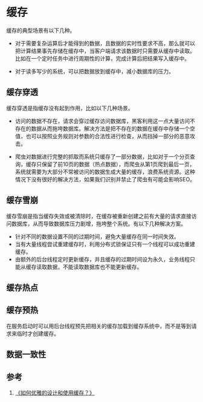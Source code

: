 # 缓存

缓存的典型场景有以下几种。

- 对于需要复杂运算后才能得到的数据，且数据的实时性要求不高，那么就可以把计算结果事先存储在缓存中，当客户端请求该数据时只需要从缓存中读取。比如在一个定时任务中进行周期性的计算，完成计算后把结果写入缓存中。

- 对于读多写少的系统，可以把数据放到缓存中，减小数据库的压力。

## 缓存穿透

缓存穿透是指缓存没有起到作用，比如以下几种场景。

- 访问的数据不存在，请求会穿过缓存访问数据库，黑客利用这一点大量访问不存在的数据从而拖垮数据库。解决方法是把不存在的数据在缓存中存储一个空值，也可以按照业务规则对参数的合法性进行检查，从而挡掉一部分的恶意攻击。

- 爬虫对数据进行完整的抓取而系统只缓存了一部分数据，比如对于一个分页查询，缓存只保留了前10页的数据（热点数据），而爬虫从第1页爬到最后一页，系统就需要为大部分不常被访问的数据生成大量的缓存，浪费系统资源。这种情况下没有很好的解决方法，如果我们识别并禁止了爬虫有可能会影响SEO。

## 缓存雪崩

缓存雪崩是指当缓存失效或被清除时，在缓存被重新创建之前有大量的请求直接访问数据库，从而导致数据库压力剧增，拖垮整个系统。有以下几种解决方案。

- 针对不同的数据设置不同的过期时间，避免大量缓存在同一时间失效。
- 当有大量线程尝试重建缓存时，利用分布式锁保证只有一个线程可以成功重建缓存。
- 由额外的后台线程定时更新缓存，并且缓存的过期时间设为永久，业务线程只能从缓存读取数据，不能读取数据库也不能更新缓存。

## 缓存热点

## 缓存预热

在服务启动时可以用后台线程预先把相关的缓存加载到缓存系统中，而不是等到请求来临时才创建缓存。

## 数据一致性

## 参考

1. [《如何优雅的设计和使用缓存？》](https://juejin.im/post/5b849878e51d4538c77a974a)
